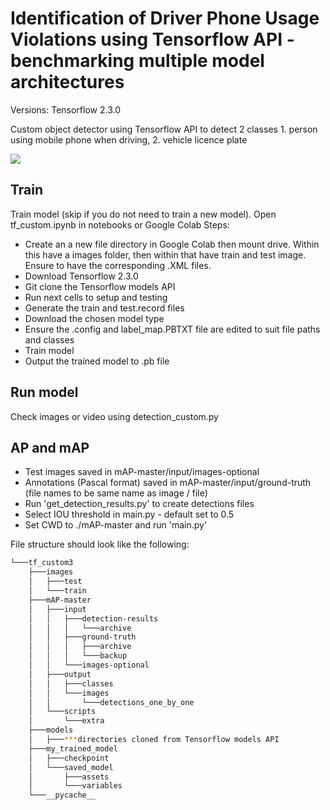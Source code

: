 # Identification of Driver Phone Usage Violations using Tensorflow API - benchmarking multiple model architectures

Versions:
Tensorflow 2.3.0


Custom object detector using Tensorflow API to detect 2 classes 1. person using mobile phone when driving, 2. vehicle licence plate

![](detection.gif)

## Train
Train model (skip if you do not need to train a new model).
Open tf_custom.ipynb in notebooks or Google Colab
Steps:
- Create an a new file directory in Google Colab then mount drive. Within this have a images folder,
then within that have train and test image. Ensure to have the corresponding .XML files.
- Download Tensorflow 2.3.0
- Git clone the Tensorflow models API
- Run next cells to setup and testing
- Generate the train and test.record files
- Download the chosen model type
- Ensure the .config and label_map.PBTXT file are edited to suit file paths and classes
- Train model
- Output the trained model to .pb file

## Run model
Check images or video using detection_custom.py

## AP and mAP
- Test images saved in mAP-master/input/images-optional
- Annotations (Pascal format) saved in mAP-master/input/ground-truth (file names to be same name as image / file)
- Run 'get_detection_results.py' to create detections files
- Select IOU threshold in main.py - default set to 0.5
- Set CWD to ./mAP-master and run 'main.py'

File structure should look like the following:
```bash
└───tf_custom3
    ├───images
    │   ├───test
    │   └───train
    ├───mAP-master
    │   ├───input
    │   │   ├───detection-results
    │   │   │   └───archive
    │   │   ├───ground-truth
    │   │   │   ├───archive
    │   │   │   └───backup
    │   │   └───images-optional
    │   ├───output
    │   │   ├───classes
    │   │   └───images
    │   │       └───detections_one_by_one
    │   └───scripts
    │       └───extra
    ├───models
    │   ├───***directories cloned from Tensorflow models API
    ├───my_trained_model
    │   ├───checkpoint
    │   └───saved_model
    │       ├───assets
    │       └───variables
    └───__pycache__
```

